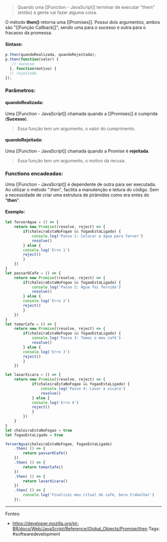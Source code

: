 >Quando uma [[Function - JavaScript]] terminar de executar "them" (então) a gente vai fazer alguma coisa.

O método **then()** retorna uma [[Promises]]. Possui dois argumentos, ambos são "[[Função Callback]]", sendo uma para o sucesso e outra para o fracasso da promessa.

#### Sintaxe:
```js
p.then(quandoRealizada, quandoRejeitada);
p.then(function(valor) {
   // sucesso
  }, function(motivo) {
  // rejeitada
});
```

### Parâmetros:
#### quandoRealizada:
Uma [[Function - JavaScript]] chamada quando a [[Promises]] é cumprida (**Sucesso**).
>Essa função tem um argumento, o valor do cumprimento.

#### quandoRejeitada:
Uma [[Function - JavaScript]] chamada quando a Promise é **rejeitada**.
>Essa função tem um argumento, o motivo da recusa.

### Functions encadeadas:
Uma [[Function - JavaScript]] é dependente de outra para ser executada. Ao utilizar o método ".then",  facilita a manutenção e leitura do código. Sem a necessidade de criar uma estrutura de pirâmides como era entes do "**then**".

#### Exemplo:
```js
let ferverAgua = () => {
	return new Promise((resolve, reject) => {
		if(chaleiraEstaNoFogao && fogaoEstaLigado) {
			console.log('Passo 1: Colocar a água para ferver')
			resolve()
		} else {
		console.log('Erro 1')
		reject()
		}
	})
}
let passarOCafe = () => {
	return new Promise((resolve, reject) => {
		if(chaleiraEstaNoFogao && fogaoEstaLigado) {
			console.log('Passo 2: Água foi fervida')
			resolve()
		} else {
		console.log('Erro 2')
		reject()
		}
	})
}
let tomarCafe = () => {
	return new Promise((resolve, reject) => {
		if(chaleiraEstaNoFogao && fogaoEstaLigado) {
			console.log('Passo 3: Tomei o meu café')
			resolve()
		} else {
		console.log('Erro 3')
		reject()
		}
	})

let lavarXicara = () => {
	return new Promise((resolve, reject) => {
			if(chaleiraEstaNoFogao && fogaoEstaLigado) {
				console.log('Passo 4: Lavar a xícara')
				resolve()
			} else {
			console.log('Erro 4')
			reject()
			}
		})
	}
}
let chaleiraEstaNoFogao = true
let fogaoEstaLigado = true

ferverAgua(chaleiraEstaNoFogao, fogaoEstaLigado)
	.then( () => {
		return passarOCafe()
	})
	.then( () => {
		return tomarCafe()
	})
	.then( () => {
		return lavarXicara()
	})
	.then( () => {
		console.log('Finalizei meu ritual do café, bora trabalhar')
	});
```

---
Fontes:
- https://developer.mozilla.org/pt-BR/docs/Web/JavaScript/Reference/Global_Objects/Promise/then
Tags: #softwaredevelopment 